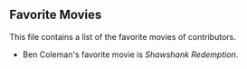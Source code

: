 ## Favorite Movies

This file contains a list of the favorite movies of contributors.

* Ben Coleman's favorite movie is *Shawshank Redemption*.
